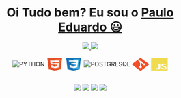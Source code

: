 
<div>
  
  <h1 align="center">
    Oi Tudo bem? Eu sou o 
    <a href="https://www.linkedin.com/in/pauloeduardoguedes//">Paulo Eduardo 😃️</a>
  </h1>
  
 
<div align="center">
  <a href="https://github.com/guedespeter">
    <img height="150em" src="https://github-readme-stats.vercel.app/api?username=guedespeter&count_private=true&include_all_commits=true&show_icons=true&theme=midnight-purple&hide_border=false&show_owner=true"/>
    <img height="150em" src="https://github-readme-stats.vercel.app/api/top-langs/?username=guedespeter&theme=midnight-purple&hide_border=false&&layout=compact"/>
  </a>
</div>
<div align="center" valign="top"><br>
  
  
  <img align="center" alt="PYTHON" height="30" width="40" src="https://cdn.jsdelivr.net/gh/devicons/devicon/icons/python/python-original.svg" />
  <img align="center" alt="HTML" height="30" width="40" src="https://raw.githubusercontent.com/devicons/devicon/master/icons/html5/html5-original.svg">
  <img align="center" alt="CSS" height="30" width="40" src="https://raw.githubusercontent.com/devicons/devicon/master/icons/css3/css3-original.svg">
  <img align="center" alt="POSTGRESQL" height="30" width="40" src="https://cdn.jsdelivr.net/gh/devicons/devicon/icons/postgresql/postgresql-original.svg" />
  <img align="center" alt="git" height="30" width="40" src="https://raw.githubusercontent.com/devicons/devicon/master/icons/git/git-original.svg">
  <img align="center" alt="Js" height="30" width="40" src="https://raw.githubusercontent.com/devicons/devicon/master/icons/javascript/javascript-plain.svg">
  
</div><br>
<div align="center">
  
  <a href="https://www.linkedin.com/in/pauloeduardoguedes/" target="_blank"><img src="https://img.shields.io/badge/-LinkedIn-%230077B5?style=for-the-badge&logo=linkedin&logoColor=white" target="_blank"></a> 
  <a href="mailto:eduardopeter91@gmail.com"><img src="https://img.shields.io/badge/-Gmail-%23333?style=for-the-badge&logo=gmail&logoColor=white" target="_blank"></a>
  <a href="https://drive.google.com/file/d/1SydtWD_OM5F8-dMLivXnIRvREY4NmTnD/view?usp=sharing"><img src="https://img.shields.io/badge/WhatsApp-25D366?style=for-the-badge&logo=whatsapp&logoColor=white" target="_blank"></a>
  <a href="https://discord.com/channels/@PauloEduardo"><img src="https://img.shields.io/badge/Discord-7289DA?style=for-the-badge&logo=discord&logoColor=white" target="_blank"></a>
</div>


